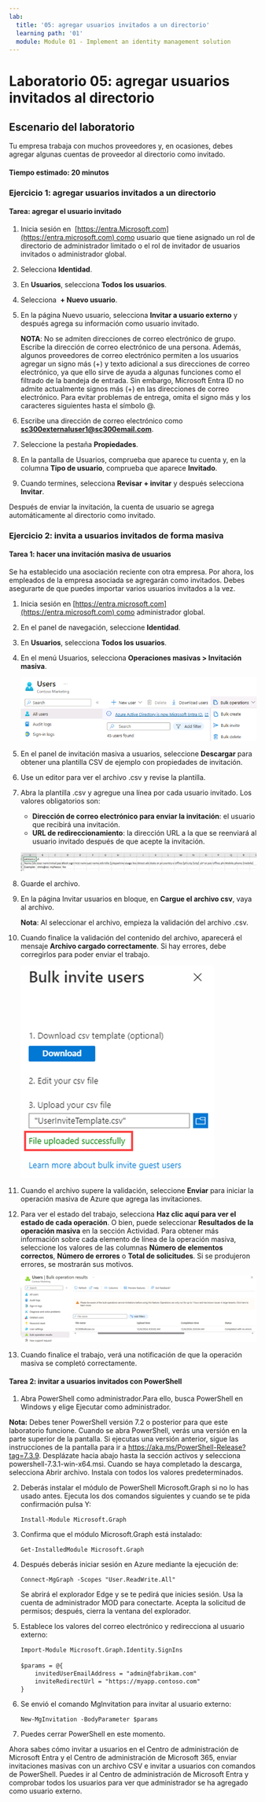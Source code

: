 ```yaml
---
lab:
  title: '05: agregar usuarios invitados a un directorio'
  learning path: '01'
  module: Module 01 - Implement an identity management solution
---
```


# Laboratorio 05: agregar usuarios invitados al directorio

## Escenario del laboratorio

Tu empresa trabaja con muchos proveedores y, en ocasiones, debes agregar algunas cuentas de proveedor al directorio como invitado.

#### Tiempo estimado: 20 minutos

### Ejercicio 1: agregar usuarios invitados a un directorio

#### Tarea: agregar el usuario invitado

1. Inicia sesión en  [https://entra.Microsoft.com](https://entra.microsoft.com) como usuario que tiene asignado un rol de directorio de administrador limitado o el rol de invitador de usuarios invitados o administrador global.

2. Selecciona **Identidad**.

3. En **Usuarios**, selecciona **Todos los usuarios**.

4. Selecciona  **+ Nuevo usuario**.

5. En la página Nuevo usuario, selecciona **Invitar a usuario externo** y después agrega su información como usuario invitado.

    **NOTA**: No se admiten direcciones de correo electrónico de grupo. Escribe la dirección de correo electrónico de una persona. Además, algunos proveedores de correo electrónico permiten a los usuarios agregar un signo más (+) y texto adicional a sus direcciones de correo electrónico, ya que ello sirve de ayuda a algunas funciones como el filtrado de la bandeja de entrada. Sin embargo, Microsoft Entra ID no admite actualmente signos más (+) en las direcciones de correo electrónico. Para evitar problemas de entrega, omita el signo más y los caracteres siguientes hasta el símbolo @.

6. Escribe una dirección de correo electrónico como **sc300externaluser1@sc300email.com**.

7. Seleccione la pestaña **Propiedades**.

8. En la pantalla de Usuarios, comprueba que aparece tu cuenta y, en la columna **Tipo de usuario**, comprueba que aparece **Invitado**.

9. Cuando termines, selecciona **Revisar + invitar** y después selecciona **Invitar**.


Después de enviar la invitación, la cuenta de usuario se agrega automáticamente al directorio como invitado.


### Ejercicio 2: invita a usuarios invitados de forma masiva

#### Tarea 1: hacer una invitación masiva de usuarios

Se ha establecido una asociación reciente con otra empresa. Por ahora, los empleados de la empresa asociada se agregarán como invitados. Debes asegurarte de que puedes importar varios usuarios invitados a la vez.

1. Inicia sesión en [https://entra.microsoft.com](https://entra.microsoft.com) como administrador global.

2. En el panel de navegación, seleccione **Identidad**.

3. En **Usuarios**, selecciona **Todos los usuarios**.

4. En el menú Usuarios, selecciona **Operaciones masivas > Invitación masiva**.

     ![Imagen de pantalla que muestra la página Todos los usuarios con las opciones de menú Operaciones masivas e Invitación masiva resaltadas](./media/lp1-mod3-bulk-invite-option.png)

5. En el panel de invitación masiva a usuarios, seleccione **Descargar** para obtener una plantilla CSV de ejemplo con propiedades de invitación.

6. Use un editor para ver el archivo .csv y revise la plantilla.

7. Abra la plantilla .csv y agregue una línea por cada usuario invitado. Los valores obligatorios son:

    - **Dirección de correo electrónico para enviar la invitación**: el usuario que recibirá una invitación.
    - **URL de redireccionamiento**: la dirección URL a la que se reenviará al usuario invitado después de que acepte la invitación.

    ![Imagen de pantalla que muestra el archivo .csv de la plantilla de invitación masiva de usuarios de ejemplo.](./media/lp1-mod3-template-csv.png)

8. Guarde el archivo.

9. En la página Invitar usuarios en bloque, en **Cargue el archivo csv**, vaya al archivo.

     **Nota**: Al seleccionar el archivo, empieza la validación del archivo .csv.

10. Cuando finalice la validación del contenido del archivo, aparecerá el mensaje **Archivo cargado correctamente**. Si hay errores, debe corregirlos para poder enviar el trabajo.

    ![Imagen de pantalla que muestra la opción de invitación masiva de usuarios con el mensaje de archivo cargado correctamente resaltado](./media/lp1-mod3-bulk-invite-users-upload-csv.png)

11. Cuando el archivo supere la validación, seleccione **Enviar** para iniciar la operación masiva de Azure que agrega las invitaciones.

12. Para ver el estado del trabajo, selecciona **Haz clic aquí para ver el estado de cada operación**. O bien, puede seleccionar **Resultados de la operación masiva** en la sección Actividad. Para obtener más información sobre cada elemento de línea de la operación masiva, seleccione los valores de las columnas **Número de elementos correctos**, **Número de errores** o **Total de solicitudes**. Si se produjeron errores, se mostrarán sus motivos.

    ![Imagen de pantalla que muestra los resultados de una operación masiva.](./media/lp1-mod3-bulk-operations-results.png)

13. Cuando finalice el trabajo, verá una notificación de que la operación masiva se completó correctamente.

#### Tarea 2: invitar a usuarios invitados con PowerShell

1. Abra PowerShell como administrador.Para ello, busca PowerShell en Windows y elige Ejecutar como administrador. 

**Nota:** Debes tener PowerShell versión 7.2 o posterior para que este laboratorio funcione.  Cuando se abra PowerShell, verás una versión en la parte superior de la pantalla. Si ejecutas una versión anterior, sigue las instrucciones de la pantalla para ir a https://aka.ms/PowerShell-Release?tag=7.3.9. Desplázate hacia abajo hasta la sección activos y selecciona powershell-7.3.1-win-x64.msi. Cuando se haya completado la descarga, selecciona Abrir archivo. Instala con todos los valores predeterminados.

2. Deberás instalar el módulo de PowerShell Microsoft.Graph si no lo has usado antes.  Ejecuta los dos comandos siguientes y cuando se te pida confirmación pulsa Y:

    ```
    Install-Module Microsoft.Graph
    ```
3. Confirma que el módulo Microsoft.Graph está instalado:

    ```
    Get-InstalledModule Microsoft.Graph
    ```
    

4. Después deberás iniciar sesión en Azure mediante la ejecución de:  

    ```
    Connect-MgGraph -Scopes "User.ReadWrite.All"
    ``` 
    Se abrirá el explorador Edge y se te pedirá que inicies sesión.  Usa la cuenta de administrador MOD para conectarte.  Acepta la solicitud de permisos; después, cierra la ventana del explorador.

5. Establece los valores del correo electrónico y redirecciona al usuario externo:

    ```
    Import-Module Microsoft.Graph.Identity.SignIns
    
    $params = @{
        invitedUserEmailAddress = "admin@fabrikam.com"
        inviteRedirectUrl = "https://myapp.contoso.com"
    }
    ```

6. Se envió el comando MgInvitation para invitar al usuario externo:

    ```
    New-MgInvitation -BodyParameter $params
    ```

7. Puedes cerrar PowerShell en este momento.
    
Ahora sabes cómo invitar a usuarios en el Centro de administración de Microsoft Entra y el Centro de administración de Microsoft 365, enviar invitaciones masivas con un archivo CSV e invitar a usuarios con comandos de PowerShell.  Puedes ir al Centro de administración de Microsoft Entra y comprobar todos los usuarios para ver que administrador se ha agregado como usuario externo.
